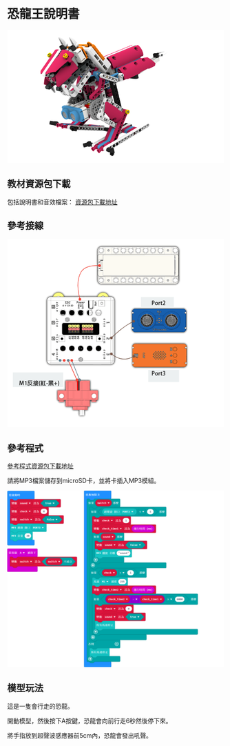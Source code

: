 # 恐龍王說明書

![](./instruction1/04_dino.png)

## 教材資源包下載

包括說明書和音效檔案： [資源包下載地址](https://bit.ly/Powerbrick10in1BuildingGuide)

## 參考接線

![](./instruction1/04_dinocon.png)

## 參考程式

[參考程式資源包下載地址](https://bit.ly/Powerbrick10in1ModelsHex)

請將MP3檔案儲存到microSD卡，並將卡插入MP3模組。

![](./instruction1/04_dinocode.png)

## 模型玩法

這是一隻會行走的恐龍。

開動模型，然後按下A按鍵，恐龍會向前行走6秒然後停下來。

將手指放到超聲波感應器前5cm內，恐龍會發出吼聲。
